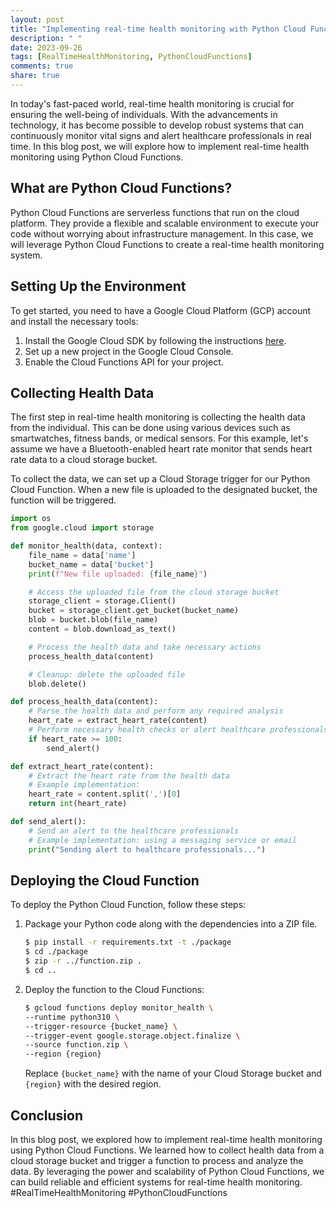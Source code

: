 ```yaml
---
layout: post
title: "Implementing real-time health monitoring with Python Cloud Functions"
description: " "
date: 2023-09-26
tags: [RealTimeHealthMonitoring, PythonCloudFunctions]
comments: true
share: true
---
```


In today's fast-paced world, real-time health monitoring is crucial for ensuring the well-being of individuals. With the advancements in technology, it has become possible to develop robust systems that can continuously monitor vital signs and alert healthcare professionals in real time. In this blog post, we will explore how to implement real-time health monitoring using Python Cloud Functions.

## What are Python Cloud Functions?

Python Cloud Functions are serverless functions that run on the cloud platform. They provide a flexible and scalable environment to execute your code without worrying about infrastructure management. In this case, we will leverage Python Cloud Functions to create a real-time health monitoring system.

## Setting Up the Environment

To get started, you need to have a Google Cloud Platform (GCP) account and install the necessary tools:

1. Install the Google Cloud SDK by following the instructions [here](https://cloud.google.com/sdk/docs/install).
2. Set up a new project in the Google Cloud Console.
3. Enable the Cloud Functions API for your project.

## Collecting Health Data

The first step in real-time health monitoring is collecting the health data from the individual. This can be done using various devices such as smartwatches, fitness bands, or medical sensors. For this example, let's assume we have a Bluetooth-enabled heart rate monitor that sends heart rate data to a cloud storage bucket.

To collect the data, we can set up a Cloud Storage trigger for our Python Cloud Function. When a new file is uploaded to the designated bucket, the function will be triggered.

```python
import os
from google.cloud import storage

def monitor_health(data, context):
    file_name = data['name']
    bucket_name = data['bucket']
    print(f"New file uploaded: {file_name}")

    # Access the uploaded file from the cloud storage bucket
    storage_client = storage.Client()
    bucket = storage_client.get_bucket(bucket_name)
    blob = bucket.blob(file_name)
    content = blob.download_as_text()

    # Process the health data and take necessary actions
    process_health_data(content)

    # Cleanup: delete the uploaded file
    blob.delete()

def process_health_data(content):
    # Parse the health data and perform any required analysis
    heart_rate = extract_heart_rate(content)
    # Perform necessary health checks or alert healthcare professionals
    if heart_rate >= 100:
        send_alert()

def extract_heart_rate(content):
    # Extract the heart rate from the health data
    # Example implementation:
    heart_rate = content.split(',')[0]
    return int(heart_rate)

def send_alert():
    # Send an alert to the healthcare professionals
    # Example implementation: using a messaging service or email
    print("Sending alert to healthcare professionals...")
```

## Deploying the Cloud Function

To deploy the Python Cloud Function, follow these steps:

1. Package your Python code along with the dependencies into a ZIP file.
    ```bash
    $ pip install -r requirements.txt -t ./package
    $ cd ./package
    $ zip -r ../function.zip .
    $ cd ..
    ```
2. Deploy the function to the Cloud Functions:
    ```bash
    $ gcloud functions deploy monitor_health \
    --runtime python310 \
    --trigger-resource {bucket_name} \
    --trigger-event google.storage.object.finalize \
    --source function.zip \
    --region {region}
    ```
   Replace `{bucket_name}` with the name of your Cloud Storage bucket and `{region}` with the desired region.

## Conclusion

In this blog post, we explored how to implement real-time health monitoring using Python Cloud Functions. We learned how to collect health data from a cloud storage bucket and trigger a function to process and analyze the data. By leveraging the power and scalability of Python Cloud Functions, we can build reliable and efficient systems for real-time health monitoring. #RealTimeHealthMonitoring #PythonCloudFunctions